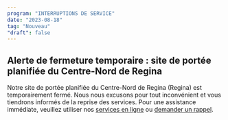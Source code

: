 ```yaml
---
program: "INTERRUPTIONS DE SERVICE"
date: "2023-08-18"
tag: "Nouveau"
"draft": false
---
```


## Alerte de fermeture temporaire : site de portée planifiée du Centre-Nord de Regina

Notre site de portée planifiée du Centre-Nord de Regina (Regina) est temporairement fermé. Nous nous excusons pour tout inconvénient et vous tiendrons informés de la reprise des services. Pour une assistance immédiate, veuillez utiliser nos [services en ligne](https://www.canada.ca/fr/emploi-developpement-social/ministere/portefeuille/service-canada.html) ou [demander un rappel](https://eservices.canada.ca/fr/service/).
